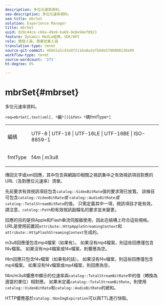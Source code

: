 ```yaml
---
description: 多位元速率資料。
seo-description: 多位元速率資料。
seo-title: mbrSet
solution: Experience Manager
title: mbrSet
uuid: 829c44ce-c66a-49a9-ba69-9e8e94ef8921
feature: Dynamic Media經典，SDK/API
role: 開發人員，商業從業人員
translation-type: tm+mt
source-git-commit: 469d1a5c43a972116a8a2efb0de5708800130a99
workflow-type: tm+mt
source-wordcount: '271'
ht-degree: 0%

---
```



# mbrSet{#mbrset}

多位元速率資料。

`req=mbrSet[,text|xml[, *`編`*]][&fmt= *`碼fmtType`*]`

<table id="simpletable_D2B8704E09B34337870A257CD7CB5C56"> 
 <tr class="strow"> 
  <td class="stentry"> <p><span class="codeph"><span class="varname"> 編碼</span></span> </p> </td> 
  <td class="stentry"> <p><span class="codeph"> UTF-8 | UTF-16 | UTF-16LE | UTF-16BE | ISO-8859-1</span> </p></td> 
 </tr> 
 <tr class="strow"> 
  <td class="stentry"> <p><span class="codeph"><span class="varname"> fmtType</span></span> </p></td> 
  <td class="stentry"> <p><span class="codeph"> f4m | m3u8</span> </p></td> 
 </tr> 
</table>

傳回文字或xml回應，其中包含與網路ID相關之視訊集中之有效視訊項目對應的URL（及對應位元速率）清單。

先前要求有效視訊項目包含`catalog::VideoBitRate`值的要求現已放寬。 該條目可包含&#x200B;`catalog::VideoBitRate`*或* `catalog::AudioBitRate`*或* `catalog::TotalStreamBitRate`的值。 只需定義其中一項，視訊項目才能有效。 請注意，`catalog::Path`和有效視訊副檔名的要求並未變更。

回應的目的是供Apple和Flash串流伺服器使用，因此在結構上符合這些規格。 URL是使用前置詞`attribute::HttpAppleStreamingContext`和`attribute::HttpFlashStreamingContext`生成的。

m3u8回應僅包含mp4檔案（如果有）。 如果沒有mp4檔案，則這些回應僅包含f4v檔案。 如果沒有mp4檔案或f4v檔案，則響應為空。

f4m回應只包含f4v檔案（如果有的話）。 如果沒有f4v檔案，則這些回應僅包含mp4檔案。 如果沒有f4v檔案或mp4檔案，則回應為空。

f4m/m3u8響應中顯示的位速率與`catalog::TotalStreamBitRate`中的值（轉換為適當的單位）相對應。 如果未定義`catalog::TotalStreamBitRate`，則使用`catalog::VideoBitRate`和`catalog::AudioBitRate`的總和。

HTTP響應基於`catalog::NonImgExpiration`可以與TTL進行快取。
